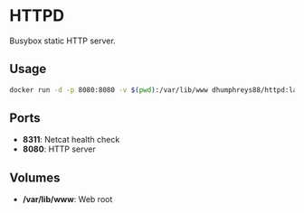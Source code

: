 # HTTPD

Busybox static HTTP server.

## Usage

```bash
docker run -d -p 8080:8080 -v $(pwd):/var/lib/www dhumphreys88/httpd:latest
```

## Ports

- __8311__: Netcat health check
- __8080__: HTTP server

## Volumes

- __/var/lib/www__: Web root

